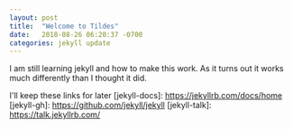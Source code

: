 ```yaml
---
layout: post
title:  "Welcome to Tildes"
date:   2018-08-26 06:20:37 -0700
categories: jekyll update
---
```

I am still learning jekyll and how to make this work. As it turns out it works much differently than I thought it did. 

I'll keep these links for later
[jekyll-docs]: https://jekyllrb.com/docs/home
[jekyll-gh]:   https://github.com/jekyll/jekyll
[jekyll-talk]: https://talk.jekyllrb.com/
